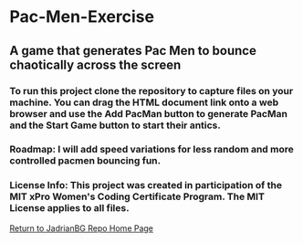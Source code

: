 # Pac-Men-Exercise
## A game that generates Pac Men to bounce chaotically across the screen
### To run this project clone the repository to capture files on your machine.  You can drag the HTML document link onto a web browser and use the Add PacMan button to generate PacMan and the Start Game button to start their antics. 
### Roadmap:  I will add speed variations for less random and more controlled pacmen bouncing fun.
### License Info:  This project was created in participation of the MIT xPro Women's Coding Certificate Program. The MIT License applies to all files.

<a href="https://github.com/JadrianBG/JadrianBG.github.io"> Return to JadrianBG Repo Home Page </a> 
